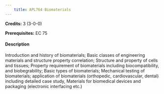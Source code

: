 ```yaml
---
    title: APL764 Biomaterials
---
```

**Credits:** 3 (3-0-0)



**Prerequisites:** EC 75

#### Description 
Introduction and history of biomaterials; Basic classes of engineering materials and structure property correlation; Structure and property of cells and tissues; Property requirement of biomaterials including biocompatibility, and biobegrability; Basic types of biomaterials; Mechanical testing of biomaterials; application of biomaterials (orthopedic, cardiovascular, dental) including detailed case study, Materials for biomedical devices and packaging (electronic interfacing etc.)